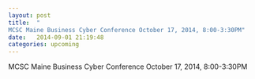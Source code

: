 ```yaml
---
layout: post
title:  "
MCSC Maine Business Cyber Conference October 17, 2014, 8:00-3:30PM"
date:   2014-09-01 21:19:48
categories: upcoming
---
```


MCSC Maine Business Cyber Conference
											October 17, 2014, 8:00-3:30PM